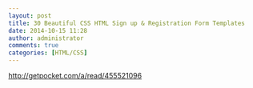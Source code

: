 ```yaml
---
layout: post
title: 30 Beautiful CSS HTML Sign up & Registration Form Templates
date: 2014-10-15 11:28
author: administrator
comments: true
categories: [HTML/CSS]
---
```

<a href="http://getpocket.com/a/read/455521096" target="_blank">http://getpocket.com/a/read/455521096</a>
